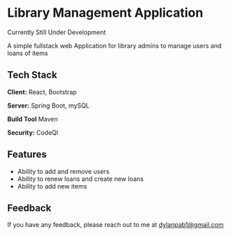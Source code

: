 # Library Management Application

Currently Still Under Development 

A simple fullstack web Application for library admins to manage users and loans of items



## Tech Stack

**Client:** React, Bootstrap

**Server:** Spring Boot, mySQL

**Build Tool** Maven 

**Security:**  CodeQl


## Features

- Ability to add and remove users
- Ability to renew loans and create new loans
- Ability to add new items



## Feedback

If you have any feedback, please reach out to me at dylanpab1@gmail.com
